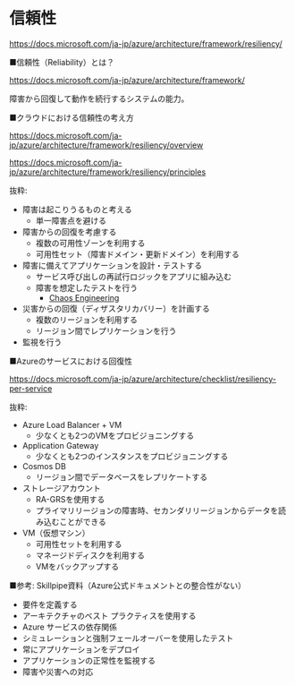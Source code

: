 # 信頼性

https://docs.microsoft.com/ja-jp/azure/architecture/framework/resiliency/


■信頼性（Reliability）とは？

https://docs.microsoft.com/ja-jp/azure/architecture/framework/

障害から回復して動作を続行するシステムの能力。

■クラウドにおける信頼性の考え方

https://docs.microsoft.com/ja-jp/azure/architecture/framework/resiliency/overview

https://docs.microsoft.com/ja-jp/azure/architecture/framework/resiliency/principles

抜粋:

- 障害は起こりうるものと考える
  - 単一障害点を避ける
- 障害からの回復を考慮する
  - 複数の可用性ゾーンを利用する
  - 可用性セット（障害ドメイン・更新ドメイン）を利用する
- 障害に備えてアプリケーションを設計・テストする
  - サービス呼び出しの再試行ロジックをアプリに組み込む
  - 障害を想定したテストを行う
    - [Chaos Engineering](https://docs.microsoft.com/ja-jp/azure/architecture/framework/resiliency/chaos-engineering)
- 災害からの回復（ディザスタリカバリー）を計画する
  - 複数のリージョンを利用する
  - リージョン間でレプリケーションを行う
- 監視を行う

■Azureのサービスにおける回復性

https://docs.microsoft.com/ja-jp/azure/architecture/checklist/resiliency-per-service

抜粋:

- Azure Load Balancer + VM
  - 少なくとも2つのVMをプロビジョニングする
- Application Gateway
  - 少なくとも2つのインスタンスをプロビジョニングする
- Cosmos DB
  - リージョン間でデータベースをレプリケートする
- ストレージアカウント
  - RA-GRSを使用する
  - プライマリリージョンの障害時、セカンダリリージョンからデータを読み込むことができる
- VM（仮想マシン）
  - 可用性セットを利用する
  - マネージドディスクを利用する
  - VMをバックアップする


■参考: Skillpipe資料（Azure公式ドキュメントとの整合性がない）

- 要件を定義する
- アーキテクチャのベスト プラクティスを使用する
- Azure サービスの依存関係
- シミュレーションと強制フェールオーバーを使用したテスト
- 常にアプリケーションをデプロイ
- アプリケーションの正常性を監視する
- 障害や災害への対応
